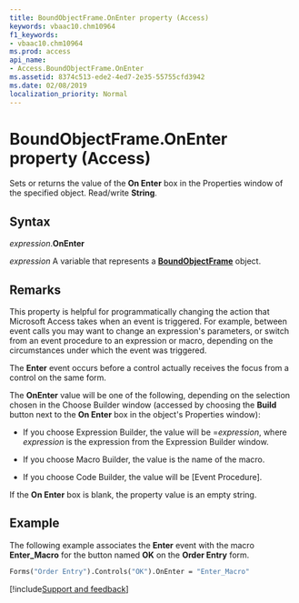 ```yaml
---
title: BoundObjectFrame.OnEnter property (Access)
keywords: vbaac10.chm10964
f1_keywords:
- vbaac10.chm10964
ms.prod: access
api_name:
- Access.BoundObjectFrame.OnEnter
ms.assetid: 8374c513-ede2-4ed7-2e35-55755cfd3942
ms.date: 02/08/2019
localization_priority: Normal
---
```



# BoundObjectFrame.OnEnter property (Access)

Sets or returns the value of the **On Enter** box in the Properties window of the specified object. Read/write **String**. 


## Syntax

_expression_.**OnEnter**

_expression_ A variable that represents a **[BoundObjectFrame](Access.BoundObjectFrame.md)** object.


## Remarks

This property is helpful for programmatically changing the action that Microsoft Access takes when an event is triggered. For example, between event calls you may want to change an expression's parameters, or switch from an event procedure to an expression or macro, depending on the circumstances under which the event was triggered. 

The **Enter** event occurs before a control actually receives the focus from a control on the same form.

The **OnEnter** value will be one of the following, depending on the selection chosen in the Choose Builder window (accessed by choosing the **Build** button next to the **On Enter** box in the object's Properties window):

- If you choose Expression Builder, the value will be =_expression_, where _expression_ is the expression from the Expression Builder window.
    
- If you choose Macro Builder, the value is the name of the macro. 
    
- If you choose Code Builder, the value will be [Event Procedure]. 
    
If the **On Enter** box is blank, the property value is an empty string.


## Example

The following example associates the **Enter** event with the macro **Enter_Macro** for the button named **OK** on the **Order Entry** form.

```vb
Forms("Order Entry").Controls("OK").OnEnter = "Enter_Macro"
```


[!include[Support and feedback](~/includes/feedback-boilerplate.md)]